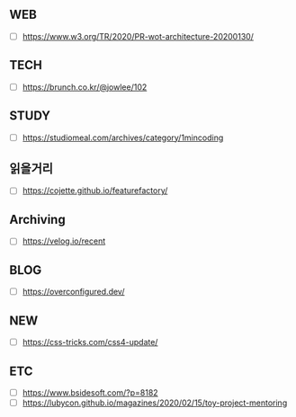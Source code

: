 ## WEB
- [ ] https://www.w3.org/TR/2020/PR-wot-architecture-20200130/

## TECH
- [ ] https://brunch.co.kr/@jowlee/102

## STUDY
- [ ] https://studiomeal.com/archives/category/1mincoding

## 읽을거리
- [ ] https://cojette.github.io/featurefactory/

## Archiving
- [ ] https://velog.io/recent

## BLOG
- [ ] https://overconfigured.dev/

## NEW
- [ ] https://css-tricks.com/css4-update/

## ETC
- [ ] https://www.bsidesoft.com/?p=8182
- [ ] https://lubycon.github.io/magazines/2020/02/15/toy-project-mentoring